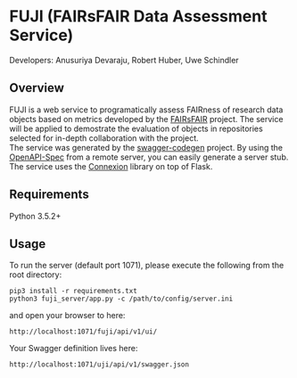 # FUJI (FAIRsFAIR Data Assessment Service)
Developers: Anusuriya Devaraju, Robert Huber, Uwe Schindler 

## Overview
FUJI is a web service to programatically assess FAIRness of research data objects based on metrics 
developed by the [FAIRsFAIR](https://www.fairsfair.eu/) project. 
The service will be applied to demostrate the evaluation of objects in repositories selected for in-depth collaboration with the project.  
The service was generated by the [swagger-codegen](https://github.com/swagger-api/swagger-codegen) project. By using the
[OpenAPI-Spec](https://github.com/swagger-api/swagger-core/wiki) from a remote server, you can easily generate a server stub.  
The service uses the [Connexion](https://github.com/zalando/connexion) library on top of Flask.

## Requirements
Python 3.5.2+

## Usage
To run the server (default port 1071), please execute the following from the root directory:

```
pip3 install -r requirements.txt
python3 fuji_server/app.py -c /path/to/config/server.ini
```

and open your browser to here:

```
http://localhost:1071/fuji/api/v1/ui/
```

Your Swagger definition lives here:

```
http://localhost:1071/uji/api/v1/swagger.json
```
